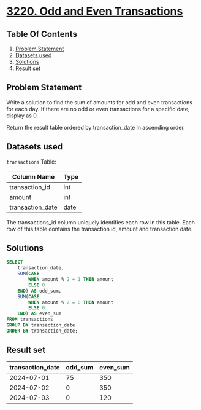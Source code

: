 # [3220. Odd and Even Transactions](https://leetcode.com/problems/odd-and-even-transactions/description/)

## Table Of Contents
1. [Problem Statement](#problem-statement)
2. [Datasets used](#datasets-used)
3. [Solutions](#solutions)
4. [Result set](#result-set)

## Problem Statement

Write a solution to find the sum of amounts for odd and even transactions for each day. If there are no odd or even transactions for a specific date, display as 0.

Return the result table ordered by transaction_date in ascending order.

## Datasets used

```transactions``` Table:

| Column Name      | Type | 
| ---------------- | ---- |
| transaction_id   | int  |
| amount           | int  |
| transaction_date | date |

The transactions_id column uniquely identifies each row in this table.
Each row of this table contains the transaction id, amount and transaction date.

## Solutions

```sql
SELECT
    transaction_date,
    SUM(CASE
        WHEN amount % 2 = 1 THEN amount
        ELSE 0
    END) AS odd_sum,
    SUM(CASE
        WHEN amount % 2 = 0 THEN amount
        ELSE 0
    END) AS even_sum
FROM transactions
GROUP BY transaction_date
ORDER BY transaction_date;
```

## Result set

| transaction_date | odd_sum | even_sum |
| ---------------- | ------- | -------- |
| 2024-07-01       | 75      | 350      |
| 2024-07-02       | 0       | 350      |
| 2024-07-03       | 0       | 120      |